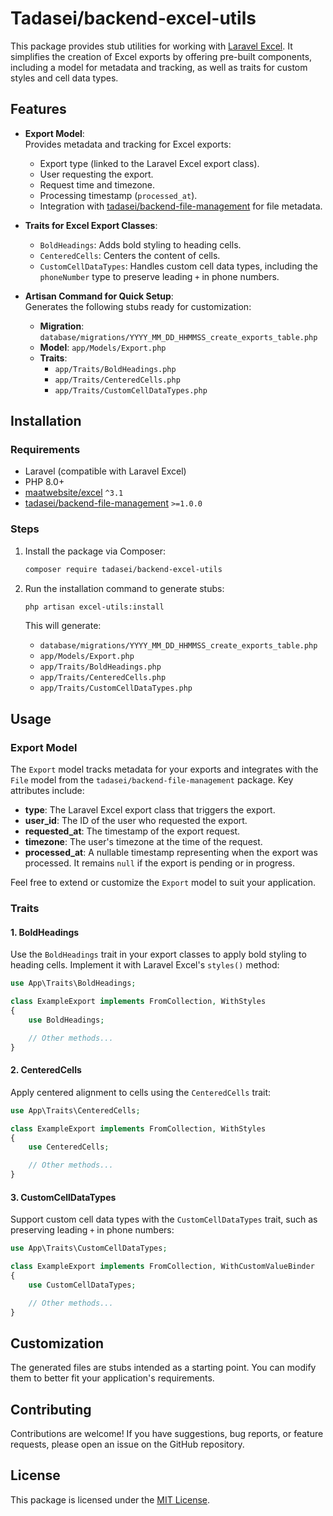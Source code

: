 
# Tadasei/backend-excel-utils

This package provides stub utilities for working with [Laravel Excel](https://docs.laravel-excel.com/). It simplifies the creation of Excel exports by offering pre-built components, including a model for metadata and tracking, as well as traits for custom styles and cell data types.

## Features

- **Export Model**:  
  Provides metadata and tracking for Excel exports:
  - Export type (linked to the Laravel Excel export class).
  - User requesting the export.
  - Request time and timezone.
  - Processing timestamp (`processed_at`).
  - Integration with [tadasei/backend-file-management](https://github.com/tadasei/backend-file-management) for file metadata.

- **Traits for Excel Export Classes**:
  - `BoldHeadings`: Adds bold styling to heading cells.
  - `CenteredCells`: Centers the content of cells.
  - `CustomCellDataTypes`: Handles custom cell data types, including the `phoneNumber` type to preserve leading `+` in phone numbers.

- **Artisan Command for Quick Setup**:  
  Generates the following stubs ready for customization:
  - **Migration**: `database/migrations/YYYY_MM_DD_HHMMSS_create_exports_table.php`
  - **Model**: `app/Models/Export.php`
  - **Traits**:  
    - `app/Traits/BoldHeadings.php`  
    - `app/Traits/CenteredCells.php`  
    - `app/Traits/CustomCellDataTypes.php`  

## Installation

### Requirements

- Laravel (compatible with Laravel Excel)
- PHP 8.0+  
- [maatwebsite/excel](https://docs.laravel-excel.com/) `^3.1`  
- [tadasei/backend-file-management](https://github.com/tadasei/backend-file-management) `>=1.0.0`

### Steps

1. Install the package via Composer:

   ```bash
   composer require tadasei/backend-excel-utils
   ```

2. Run the installation command to generate stubs:

   ```bash
   php artisan excel-utils:install
   ```

   This will generate:
   - `database/migrations/YYYY_MM_DD_HHMMSS_create_exports_table.php`
   - `app/Models/Export.php`
   - `app/Traits/BoldHeadings.php`
   - `app/Traits/CenteredCells.php`
   - `app/Traits/CustomCellDataTypes.php`

## Usage

### Export Model

The `Export` model tracks metadata for your exports and integrates with the `File` model from the `tadasei/backend-file-management` package. Key attributes include:
- **type**: The Laravel Excel export class that triggers the export.
- **user_id**: The ID of the user who requested the export.
- **requested_at**: The timestamp of the export request.
- **timezone**: The user's timezone at the time of the request.
- **processed_at**: A nullable timestamp representing when the export was processed. It remains `null` if the export is pending or in progress.

Feel free to extend or customize the `Export` model to suit your application.

### Traits

#### 1. **BoldHeadings**

Use the `BoldHeadings` trait in your export classes to apply bold styling to heading cells. Implement it with Laravel Excel's `styles()` method:

```php
use App\Traits\BoldHeadings;

class ExampleExport implements FromCollection, WithStyles
{
    use BoldHeadings;

    // Other methods...
}
```

#### 2. **CenteredCells**

Apply centered alignment to cells using the `CenteredCells` trait:

```php
use App\Traits\CenteredCells;

class ExampleExport implements FromCollection, WithStyles
{
    use CenteredCells;

    // Other methods...
}
```

#### 3. **CustomCellDataTypes**

Support custom cell data types with the `CustomCellDataTypes` trait, such as preserving leading `+` in phone numbers:

```php
use App\Traits\CustomCellDataTypes;

class ExampleExport implements FromCollection, WithCustomValueBinder
{
    use CustomCellDataTypes;

    // Other methods...
}
```

## Customization

The generated files are stubs intended as a starting point. You can modify them to better fit your application's requirements.

## Contributing

Contributions are welcome! If you have suggestions, bug reports, or feature requests, please open an issue on the GitHub repository.


## License

This package is licensed under the [MIT License](LICENSE).
